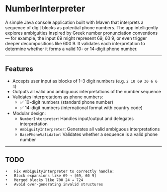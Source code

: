 # NumberInterpreter

A simple Java console application built with Maven that interprets a sequence of digit blocks as potential phone numbers. The app intelligently explores ambiguities inspired by Greek number pronunciation conventions — for example, the input 69 might represent 69, 60 9, or even trigger deeper decompositions like 600 9. It validates each interpretation to determine whether it forms a valid 10- or 14-digit phone number.

---

## Features

- Accepts user input as blocks of 1–3 digit numbers (e.g. `2 10 69 30 6 6 4`)
- Outputs all valid and ambiguous interpretations of the number sequence
- Validates interpretations as phone numbers:
  - ✅ 10-digit numbers (standard phone number)
  - ✅ 14-digit numbers (international format with country code)
- Modular design:
  - `NumberInterpreter`: Handles input/output and delegates interpretation
  - `AmbiguityInterpreter`: Generates all valid ambiguous interpretations
  - `BasePhoneValidator`: Validates whether a sequence is a valid phone number

---

## TODO
	•	Fix AmbiguityInterpreter to correctly handle:
	•	Block expansions like 69 → [69, 60 9]
	•	Merged blocks like 700 24 → 724
	•	Avoid over-generating invalid structures
